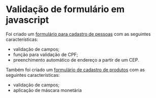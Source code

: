 # Validação de formulário em javascript

Foi criado um [formulário para cadastro de pessoas](./doguito/cadastro.html) com as seguintes características:
* validação de campos;
* função para validação de CPF;
* preenchimento automático de endereço a partir de um CEP.

Também foi criado um [formulário de cadastro de produtos](./doguito/cadastro_produto.html) com as seguintes características:
* validação de campos;
* aplicação de máscara monetária 

